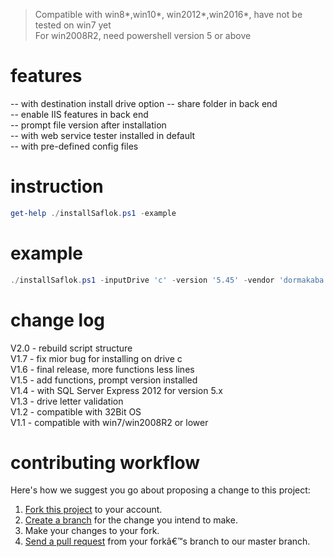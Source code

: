 >
> Compatible with win8*,win10*, win2012*,win2016*, have not be tested on win7 yet<br />
> For win2008R2, need powershell version 5 or above<br />


# features
-- with destination install drive option 
-- share folder in back end  
-- enable IIS features in back end  
-- prompt file version after installation  
-- with web service tester installed in default  
-- with pre-defined config files  

# instruction
````Powershell
get-help ./installSaflok.ps1 -example
````

# example
````Powershell
./installSaflok.ps1 -inputDrive 'c' -version '5.45' -vendor 'dormakaba' -property 'training'
````

# change log
V2.0 - rebuild script structure <br />
V1.7 - fix mior bug for installing on drive c <br />
V1.6 - final release, more functions less lines <br />
V1.5 - add functions, prompt version installed <br />
V1.4 - with SQL Server Express 2012 for version 5.x <br />
V1.3 - drive letter validation <br />
V1.2 - compatible with 32Bit OS <br />
V1.1 - compatible with win7/win2008R2 or lower <br />

# contributing workflow
Here's how we suggest you go about proposing a change to this project:<br />
<ol>
  <li><a href="https://help.github.com/articles/fork-a-repo/">Fork this project</a> to your account. </li>
  <li><a href="https://help.github.com/articles/creating-and-deleting-branches-within-your-repository">Create a branch</a> for the change you intend to make.</li>
  <li>Make your changes to your fork.</li>
    <li><a href="https://help.github.com/articles/using-pull-requests/">Send a pull request</a> from your forkâ€™s branch to our master branch.</li>
</ol>

